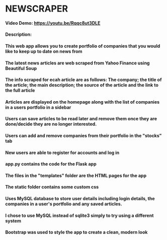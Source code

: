 # NEWSCRAPER
#### Video Demo:  https://youtu.be/Rqqc8ut3DLE
#### Description:

#### This web app allows you to create portfolio of companies that you would like to keep up to date on news from
#### The latest news articles are web scraped from Yahoo Finance using Beautiful Soup
#### The info scraped for ecah article are as follows: The company; the title of the article; the main description; the source of the article and the link to the full article
#### Articles are displayed on the homepage along with the list of companies in a users portfolio in a sidebar
#### Users can save articles to be read later and remove them once they are done/decide they are no longer interested.
#### Users can add and remove companies from their portfolio in the "stocks" tab
#### New users are able to register for accounts and log in 

#### app.py contains the code for the Flask app
#### The files in the "templates" folder are the HTML pages for the app
#### The static folder contains some custom css 

#### Uses MySQL database to store user details including login details, the companies in a user's portfolio and any saved articles.
#### I chose to use MySQL instead of sqlite3 simply to try using a different system

#### Bootstrap was used to style the app to create a clean, modern look
